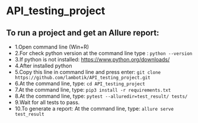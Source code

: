 # API_testing_project
## To run a project and get an Allure report:
- 1.Open command line (Win+R)
- 2.For check python version at the command line type : ```python --version```
- 3.If python is not installed: https://www.python.org/downloads/
- 4.After installed python
- 5.Copy this line in command line and press enter: 
```git clone https://github.com/lambotik/API_testing_project.git```
- 6.At the command line, type: ```cd API_testing_project```
- 7.At the command line, type: ```pip3 install -r requirements.txt```
- 8.At the command line, type: ```pytest --alluredir=test_result/ tests/```
- 9.Wait for all tests to pass.
- 10.To generate a report: At the command line, type: ```allure serve test_result```

